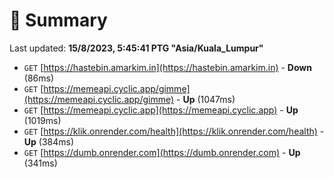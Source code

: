 # 📖 Summary
Last updated: **15/8/2023, 5:45:41 PTG "Asia/Kuala_Lumpur"**

- `GET` [https://hastebin.amarkim.in](https://hastebin.amarkim.in) - **Down** (86ms)
- `GET` [https://memeapi.cyclic.app/gimme](https://memeapi.cyclic.app/gimme) - **Up** (1047ms)
- `GET` [https://memeapi.cyclic.app](https://memeapi.cyclic.app) - **Up** (1019ms)
- `GET` [https://klik.onrender.com/health](https://klik.onrender.com/health) - **Up** (384ms)
- `GET` [https://dumb.onrender.com](https://dumb.onrender.com) - **Up** (341ms)
